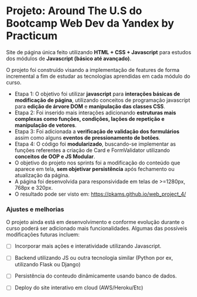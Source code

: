 # Projeto: Around The U.S do Bootcamp Web Dev da Yandex by Practicum

Site de página única feito utilizando **HTML + CSS + Javascript** para estudos dos módulos de **Javascript (básico até avançado)**.

O projeto foi construído visando a implementação de features de forma incremental a fim de estudar as tecnologias aprendidas em cada módulo do curso.

- Etapa 1: O objetivo foi utilizar **javascript** para **interações básicas de modificação de página**, utilizando conceitos de programação javascript para **edição de árvore DOM** e **manipulação das classes CSS**.
- Etapa 2: Foi inserido mais interações adicionando **estruturas mais complexas como funções, condições, lações de repetição e manipulação de vetores**.
- Etapa 3: Foi adicionada a **verificação de validação dos formulários** assim como alguns **eventos de pressionamento de botões**. 
- Etapa 4: O código foi **modularizado**, buscando-se implementar as funções referentes a criação de Card e FormValidator utilizando **conceitos de OOP e JS Modular**.
- O objetivo do projeto nos sprints foi a modificação do conteúdo que aparece em tela, **sem objetivar persistência** após fechamento ou atualização da página.
- A página foi desenvolvida para responsividade em telas de >=1280px, 768px e 320px.
- O resultado pode ser visto em: https://pkams.github.io/web_project_4/

### Ajustes e melhorias

O projeto ainda está em desenvolvimento e conforme evolução durante o curso poderá ser adicionado mais funcionalidades.
Algumas das possíveis modificações futuras incluem:

- [ ] Incorporar mais ações e interatividade utilizando Javascript.
- [ ] Backend utilizando JS ou outra tecnologia similar (Python por ex, utilizando Flask ou Django)
- [ ] Persistência do conteudo dinâmicamente usando banco de dados.
- [ ] Deploy do site interativo em cloud (AWS/Heroku/Etc)

